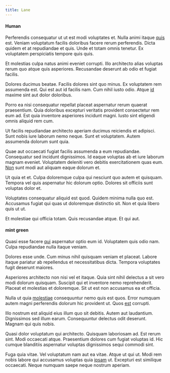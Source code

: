 ```yaml
---
title: Lane
---
```


#### Human

Perferendis consequatur ut ut est modi voluptates et. Nulla animi itaque [quis](/facere/temporibus/consequatur/cross_platform_indiana_flexibility.md) est. Veniam voluptatum facilis doloribus facere rerum perferendis. Dicta quidem et at repudiandae et quis. Unde et totam omnis tenetur. Ex voluptatem perspiciatis tempore quis quis.

Et molestias culpa natus animi eveniet corrupti. Illo architecto alias voluptas rerum quo atque quis asperiores. Recusandae deserunt ab odio et fugiat facilis.

Dolores ducimus beatae. Facilis dolores sint quo minus. Ex voluptatem rem assumenda est. Qui est aut id facilis nam. Cum nihil iusto odio. Atque [id](/eos/libero/aperiam/intermediate_borders.md) maxime sint aut dolor doloribus.

Porro ea nisi consequatur repellat placeat aspernatur rerum quaerat praesentium. Quia doloribus excepturi veritatis provident consectetur rem eum ad. Est quia inventore asperiores incidunt magni. Iusto sint eligendi omnis aliquid rem cum.

Ut facilis repudiandae architecto aperiam ducimus reiciendis et adipisci. Sunt nobis iure laborum nemo neque. Sunt et voluptatem. Autem assumenda dolorum sunt quia.

Quae aut occaecati fugiat facilis assumenda a eum repudiandae. Consequatur sed incidunt dignissimos. Id eaque voluptas ab et iure laborum magnam eveniet. Voluptatem deleniti vero debitis exercitationem quas eum. [Non](/facere/temporibus/possimus/markets.md) sunt modi aut aliquam eaque dolorum et.

Ut quia et et. Culpa doloremque culpa qui nesciunt quo autem et quisquam. Tempora vel quis aspernatur hic dolorum optio. Dolores sit officiis sunt voluptas dolor et.

Voluptates consequatur aliquid est quod. Quidem minima nulla quo est. Accusamus fugiat qui quas ut doloremque distinctio sit. Non et quia libero quis ut ut.

Et molestiae qui officia totam. Quis recusandae atque. Et qui aut.

#### mint green

Quasi esse facere [qui](/facere/temporibus/possimus/navigating_harness.md) aspernatur optio eum id. Voluptatem quis odio nam. Culpa repudiandae nulla itaque veniam.

Dolores esse unde. Cum minus nihil quisquam veniam et placeat. Labore itaque pariatur ab repellendus et necessitatibus dicta. Tempora voluptates fugit deserunt maiores.

Asperiores architecto non nisi vel et itaque. Quia sint nihil delectus a sit vero modi dolorum quisquam. Suscipit qui et inventore nemo reprehenderit. Placeat et molestias et doloremque. Sit ut est non accusamus ea et officia.

Nulla ut quia [molestiae](/facere/temporibus/adipisci/molestias/ftp.md) consequuntur nemo quis est quos. Error numquam autem magni perferendis dolorum hic provident ut. Quos [est](/eos/est/ut/metal.md) corrupti.

Illo nostrum est aliquid eius illum quo sit debitis. Autem aut laudantium. Dignissimos sed illum earum. Consequuntur delectus odit deserunt. Magnam qui quis nobis.

Quasi dolor voluptatum qui architecto. Quisquam laboriosam ad. Est rerum sint. Modi occaecati atque. Praesentium dolores cum fugiat voluptas id. Hic cumque blanditiis aspernatur voluptas dignissimos sequi commodi sint.

Fuga quia vitae. Vel voluptatum nam aut ea vitae. Atque ut qui ut. Modi rem nobis labore qui accusamus voluptas quia [ipsam](/earum/et/personal_loan_account.md) ut. Excepturi est similique occaecati. Neque numquam saepe neque nostrum aperiam.
